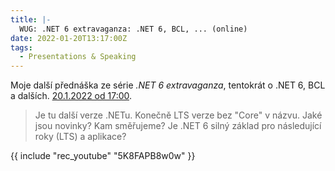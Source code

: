 ```yaml
---
title: |-
  WUG: .NET 6 extravaganza: .NET 6, BCL, ... (online)
date: 2022-01-20T13:17:00Z
tags:
  - Presentations & Speaking
---
```

Moje další přednáška ze série _.NET 6 extravaganza_, tentokrát o .NET 6, BCL a dalších. [20.1.2022 od 17:00][1].

<!-- excerpt -->

> Je tu další verze .NETu. Konečně LTS verze bez "Core" v názvu. Jaké jsou novinky? Kam směřujeme? Je .NET 6 silný základ pro následující roky (LTS) a aplikace? 

{{ include "rec_youtube" "5K8FAPB8w0w" }}

[1]: https://www.wug.cz/online/akce/1408--NET-6-extravaganza-NET-6-BCL
